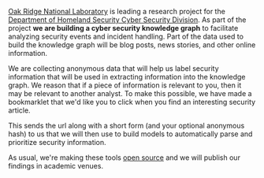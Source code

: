 [Oak Ridge National Laboratory](http://www.ornl.gov/) is leading a research project for the [Department of Homeland Security Cyber Security Division](http://www.cyber.st.dhs.gov/).
As part of the project **we are building a cyber security knowledge graph** to facilitate analyzing security events and incident handling.
Part of the data used to build the knowledge graph will be blog posts, news stories, and other online information.

We are collecting anonymous data that will help us label security information that will be used in extracting information into the knowledge graph. 
We reason that if a piece of information is relevant to you, then it may be relevant to another analyst. 
To make this possible, we have made a bookmarklet that we'd like you to click when you find an interesting security article.

This sends the url along with a short form (and your optional anonymous hash) to us that we will then use to build models to automatically parse and prioritize security information.

As usual, we're making these tools [open source](http://github.com/stucco) and we will publish our findings in academic venues.
